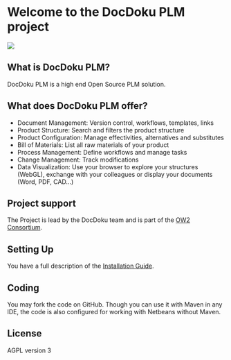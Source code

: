 <h1> Welcome to the DocDoku PLM project</h1><img src = "http://plm.docdoku.com/wp-content/themes/docdokuplm/images/logo-DocDokuPLM.png" />

## What is DocDoku PLM?

DocDoku PLM is a high end Open Source PLM solution.

## What does DocDoku PLM offer?

* Document Management: Version control, workflows, templates, links
* Product Structure: Search and filters the product structure
* Product Configuration: Manage effectivities, alternatives and substitutes
* Bill of Materials: List all raw materials of your product
* Process Management: Define workflows and manage tasks
* Change Management: Track modifications
* Data Visualization: Use your browser to explore your structures (WebGL), exchange with your colleagues or display your documents (Word, PDF, CAD...)

## Project support

The Project is lead by the DocDoku team and is part of the [OW2 Consortium](http://ow2.org/).

## Setting Up

You have a full description of the [Installation Guide](https://github.com/docdoku/docdoku-plm/wiki/Installation-Guide).

## Coding 

You may fork the code on GitHub. Though you can use it with Maven in any IDE, the code is also configured for working with Netbeans without Maven.

## License

AGPL version 3
